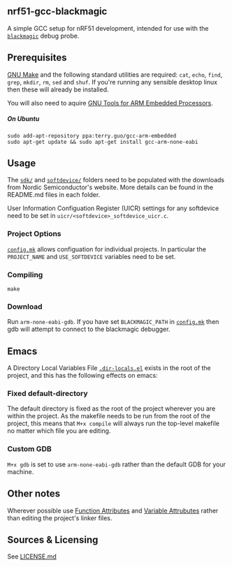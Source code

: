 ## nrf51-gcc-blackmagic ##

A simple GCC setup for nRF51 development, intended for use with the
[`blackmagic`](https://github.com/gsmcmullin/blackmagic) debug probe.

## Prerequisites ##

[GNU Make](http://www.gnu.org/software/make/) and the following standard
utilities are required: `cat`, `echo`, `find`, `grep`, `mkdir`, `rm`, `sed` and
`shuf`. If you're running any sensible desktop linux then these will already be
installed.

You will also need to aquire
[GNU Tools for ARM Embedded Processors](https://launchpad.net/gcc-arm-embedded/).

##### On Ubuntu

```
sudo add-apt-repository ppa:terry.guo/gcc-arm-embedded
sudo apt-get update && sudo apt-get install gcc-arm-none-eabi
```

## Usage ##

The [`sdk/`](sdk/) and [`softdevice/`](softdevice/) folders need to be
populated with the downloads from Nordic Semiconductor's website. More
details can be found in the README.md files in each folder.

User Information Configuation Register (UICR) settings for any
softdevice need to be set in `uicr/<softdevice>_softdevice_uicr.c`.

### Project Options ###

[`config.mk`](config.mk) allows configuation for individual
projects. In particular the `PROJECT_NAME` and `USE_SOFTDEVICE`
variables need to be set.

### Compiling ###

`make`

### Download ###

Run `arm-none-eabi-gdb`. If you have set `BLACKMAGIC_PATH` in
[`config.mk`](config.mk) then gdb will attempt to connect to the
blackmagic debugger.

## Emacs ##

A Directory Local Variables File [`.dir-locals.el`](.dir-locals.el)
exists in the root of the project, and this has the following effects
on emacs:

### Fixed default-directory ###

The default directory is fixed as the root of the project wherever you
are within the project. As the makefile needs to be run from the root
of the project, this means that `M+x compile` will always run the
top-level makefile no matter which file you are editing.

### Custom GDB ###

`M+x gdb` is set to use `arm-none-eabi-gdb` rather than the default GDB for your
machine.

## Other notes ##

Wherever possible use
[Function Attributes](http://gcc.gnu.org/onlinedocs/gcc/Function-Attributes.html)
and
[Variable Attrubutes](http://gcc.gnu.org/onlinedocs/gcc/Variable-Attributes.html)
rather than editing the project's linker files.

## Sources & Licensing ##

See [LICENSE.md](LICENSE-nrf51-gcc-blackmagic.md)
